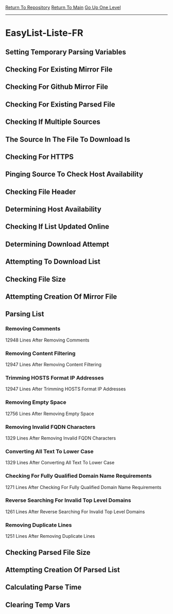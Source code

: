 [Return To Repository](https://github.com/deathbybandaid/piholeparser/)
[Return To Main](https://github.com/deathbybandaid/piholeparser/blob/master/RecentRunLogs/Mainlog.md)
[Go Up One Level](https://github.com/deathbybandaid/piholeparser/blob/master/RecentRunLogs/TopLevelScripts/30-Processing-Blacklists.md)
____________________________________
# EasyList-Liste-FR
## Setting Temporary Parsing Variables
## Checking For Existing Mirror File
## Checking For Github Mirror File
## Checking For Existing Parsed File
## Checking If Multiple Sources
## The Source In The File To Download Is
## Checking For HTTPS
## Pinging Source To Check Host Availability
## Checking File Header
## Determining Host Availability
## Checking If List Updated Online
## Determining Download Attempt
## Attempting To Download List
## Checking File Size
## Attempting Creation Of Mirror File
## Parsing List
### Removing Comments
12948 Lines After Removing Comments
### Removing Content Filtering
12947 Lines After Removing Content Filtering
### Trimming HOSTS Format IP Addresses
12947 Lines After Trimming HOSTS Format IP Addresses
### Removing Empty Space
12756 Lines After Removing Empty Space
### Removing Invalid FQDN Characters
1329 Lines After Removing Invalid FQDN Characters
### Converting All Text To Lower Case
1329 Lines After Converting All Text To Lower Case
### Checking For Fully Qualified Domain Name Requirements
1271 Lines After Checking For Fully Qualified Domain Name Requirements
### Reverse Searching For Invalid Top Level Domains
1261 Lines After Reverse Searching For Invalid Top Level Domains
### Removing Duplicate Lines
1251 Lines After Removing Duplicate Lines
## Checking Parsed File Size
## Attempting Creation Of Parsed List
## Calculating Parse Time
## Clearing Temp Vars
